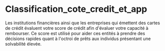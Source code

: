 # Classification_cote_credit_et_app
Les institutions financières ainsi que les entreprises qui émettent des cartes de crédit évaluent votre score de crédit afin d'évaluer votre capacité à rembourser. Ce score est utilisé pour aider ces entités à prendre des décisions rapides quant à l'octroi de prêts aux individus présentant une solvabilité élevée. 
